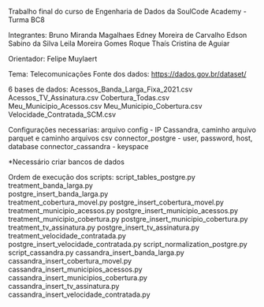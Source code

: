 Trabalho final do curso de Engenharia de Dados da SoulCode Academy - Turma BC8

Integrantes: Bruno Miranda Magalhaes
             Edney Moreira de Carvalho
             Edson Sabino da Silva
             Leila Moreira Gomes Roque
             Thaís Cristina de Aguiar

Orientador: Felipe Muylaert

Tema:
Telecomunicações
Fonte dos dados: https://dados.gov.br/dataset/ 

6 bases de dados: Acessos_Banda_Larga_Fixa_2021.csv
                  Acessos_TV_Assinatura.csv
                  Cobertura_Todas.csv
                  Meu_Municipio_Acessos.csv
                  Meu_Municipio_Cobertura.csv
                  Velocidade_Contratada_SCM.csv

Configurações necessarias:
    arquivo config - IP Cassandra, caminho arquivo parquet e caminho arquivos csv
    connector_postgre - user, password, host, database
    connector_cassandra - keyspace

*Necessário criar bancos de dados

Ordem de execução dos scripts:
    script_tables_postgre.py \
    treatment_banda_larga.py \
    postgre_insert_banda_larga.py \
    treatment_cobertura_movel.py
    postgre_insert_cobertura_movel.py
    treatment_municipio_acessos.py
    postgre_insert_municipio_acessos.py
    treatment_municipio_cobertura.py
    postgre_insert_municipio_cobertura.py
    treatment_tv_assinatura.py
    postgre_insert_tv_assinatura.py
    treatment_velocidade_contratada.py
    postgre_insert_velocidade_contratada.py
    script_normalization_postgre.py
    script_cassandra.py
    cassandra_insert_banda_larga.py
    cassandra_insert_cobertura_movel.py
    cassandra_insert_municipios_acessos.py
    cassandra_insert_municipios_cobertura.py
    cassandra_insert_tv_assinatura.py
    cassandra_insert_velocidade_contratada.py                            


